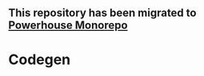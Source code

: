 ## This repository has been migrated to [Powerhouse Monorepo](https://github.com/powerhouse-inc/powerhouse)

# Codegen
